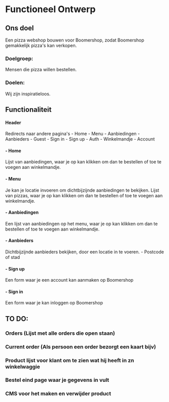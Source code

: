 # Functioneel Ontwerp

## Ons doel

Een pizza webshop bouwen voor Boomershop, zodat Boomershop gemakkelijk pizza's kan verkopen.

### Doelgroep:
  Mensen die pizza willen bestellen.

### Doelen: 
  Wij zijn inspiratieloos.

## Functionaliteit

#### Header
  Redirects naar andere pagina's
    - Home
    - Menu
    - Aanbiedingen
    - Aanbieders
    - Guest
      - Sign in
      - Sign up
    - Auth
      - Winkelmandje
      - Account

#### - Home
  Lijst van aanbiedingen, waar je op kan klikken om dan te bestellen of toe te voegen aan winkelmandje.
  
#### - Menu
  Je kan je locatie invoeren om dichtbijzijnde aanbiedingen te bekijken.
  Lijst van pizzas, waar je op kan klikken om dan te bestellen of toe te voegen aan winkelmandje.
  
#### - Aanbiedingen
  Een lijst van aanbiedingen op het menu, waar je op kan klikken om dan te bestellen of toe te voegen aan winkelmandje.
  
#### - Aanbieders
  Dichtbijzijnde aanbieders bekijken, door een locatie in te voeren.
    - Postcode of stad
    
#### - Sign up
  Een form waar je een account kan aanmaken op Boomershop

#### - Sign in
  Een form waar je kan inloggen op Boomershop
  
  
## TO DO:
### Orders (Lijst met alle orders die open staan)
### Current order (Als persoon een order bezorgt een kaart bijv)
### Product lijst voor klant om te zien wat hij heeft in zn winkelwaggie
### Bestel eind page waar je gegevens in vult
### CMS voor het maken en verwijder product
